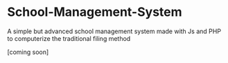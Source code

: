 # School-Management-System
A simple but advanced school management system made with Js and PHP to computerize the traditional filing method

[coming soon]
